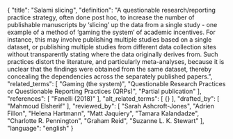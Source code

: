 {
  "title": "Salami slicing",
  "definition": "A questionable research/reporting practice strategy, often done post hoc, to increase the number of publishable manuscripts by ‘slicing’ up the data from a single study - one example of a method of ‘gaming the system’ of academic incentives. For instance, this may involve publishing multiple studies based on a single dataset, or publishing multiple studies from different data collection sites without transparently stating where the data originally derives from. Such practices distort the literature, and particularly meta-analyses, because it is unclear that the findings were obtained from the same dataset, thereby concealing the dependencies across the separately published papers.",
  "related_terms": [
    "Gaming (the system)",
    "Questionable Research Practices or Questionable Reporting Practices (QRPs)",
    "Partial publication"
  ],
  "references": [
    "Fanelli (2018)"
  ],
  "alt_related_terms": [
    {}
  ],
  "drafted_by": [
    "Mahmoud Elsherif"
  ],
  "reviewed_by": [
    "Sarah Ashcroft-Jones",
    "Adrien Fillon",
    "Helena Hartmann",
    "Matt Jaquiery",
    "Tamara Kalandadze",
    "Charlotte R. Pennington",
    "Graham Reid",
    "Suzanne L. K. Stewart"
  ],
  "language": "english"
}
